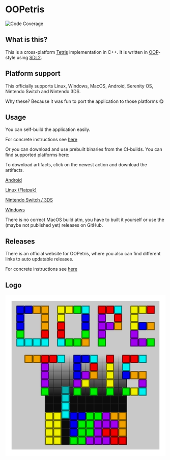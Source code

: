 # OOPetris

![Code Coverage](https://raw.githubusercontent.com/mgerhold/oopetris/_xml_coverage_reports/data/main/badge.svg)

## What is this?

This is a cross-platform [Tetris](https://en.wikipedia.org/wiki/Tetris) implementation in C++.
It is written in [OOP](https://en.wikipedia.org/wiki/Object-oriented_programming)-style using [SDL2](https://www.libsdl.org/).

## Platform support

This officially supports Linux, Windows, MacOS, Android, Serenity OS, Nintendo Switch and Nintendo 3DS.

Why these? Because it was fun to port the application to those platforms 😋

## Usage

You can self-build the application easily.

For concrete instructions see [here](docs/develop.md)

Or you can download and use prebuilt binaries from the CI-builds. You can find supported platforms here:

To download artifacts, click on the newest action and download the artifacts.

[Android](https://github.com/OpenBrickProtocolFoundation/oopetris/actions/workflows/android.yml)

[Linux (Flatpak)](https://github.com/OpenBrickProtocolFoundation/oopetris/actions/workflows/flatpak.yml)

[Nintendo Switch / 3DS](https://github.com/OpenBrickProtocolFoundation/oopetris/actions/workflows/nintendo.yml)

[Windows](https://github.com/OpenBrickProtocolFoundation/oopetris/actions/workflows/windows_installer.yml)

There is no correct MacOS build atm, you have to built it yourself or use the (maybe not published yet) releases on GitHub.

## Releases

There is an official website for OOPetris, where you also can find different links to auto updatable releases.

For concrete instructions see [here](docs/releases.md)

## Logo

![OOPetris Logo](assets/OOPetris.svg)
